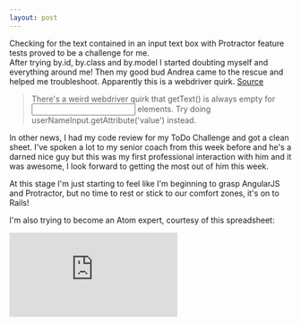 ```yaml
---
layout: post
---
```

Checking for the text contained in an input text box with Protractor feature tests proved to be a challenge for me.  
After trying by.id, by.class and by.model I started doubting myself and everything around me!  Then my good bud Andrea came to the rescue and helped me troubleshoot.  Apparently this is a webdriver quirk.  [Source](https://github.com/angular/protractor/issues/140#issuecomment-25654606)

>There's a weird webdriver quirk that getText() is always empty for<input> elements. Try doing userNameInput.getAttribute('value') instead.

<!--more-->

In other news, I had my code review for my ToDo Challenge and got a clean sheet.  I've spoken a lot to my senior coach from this week before and he's a darned nice guy but this was my first professional interaction with him and it was awesome, I look forward to getting the most out of him this week.

At this stage I'm just starting to feel like I'm beginning to grasp AngularJS and Protractor, but no time to rest or stick to our comfort zones, it's on to Rails!

I'm also trying to become an Atom expert, courtesy of this spreadsheet:

![atom cheatsheet](http://d2wy8f7a9ursnm.cloudfront.net/atom-editor-cheat-sheet.pdf)
